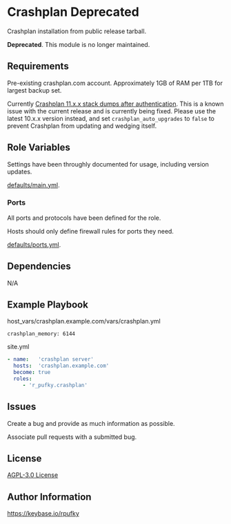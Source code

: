# Crashplan **Deprecated**
Crashplan installation from public release tarball.

**Deprecated**. This module is no longer maintained.

## Requirements
Pre-existing crashplan.com account. Approximately 1GB of RAM per 1TB for
largest backup set.

Currently [Crashplan 11.x.x stack dumps after authentication](https://old.reddit.com/r/Crashplan/comments/11tfw78/they_borked_it_again_sigh/).
This is a known issue with the current release and is currently being fixed.
Please use the latest 10.x.x version instead, and set `crashplan_auto_upgrades`
to `false` to prevent Crashplan from updating and wedging itself.

## Role Variables
Settings have been throughly documented for usage, including version updates.

[defaults/main.yml](https://github.com/r-pufky/ansible_crashplan/blob/main/defaults/main/main.yml).

### Ports
All ports and protocols have been defined for the role.

Hosts should only define firewall rules for ports they need.

[defaults/ports.yml](https://github.com/r-pufky/ansible_crashplan/blob/main/defaults/main/ports.yml).

## Dependencies
N/A

## Example Playbook
host_vars/crashplan.example.com/vars/crashplan.yml
``` yam
crashplan_memory: 6144
```

site.yml
``` yaml
- name:   'crashplan server'
  hosts:  'crashplan.example.com'
  become: true
  roles:
     - 'r_pufky.crashplan'
```

## Issues
Create a bug and provide as much information as possible.

Associate pull requests with a submitted bug.

## License
[AGPL-3.0 License](https://github.com/r-pufky/ansible_crashplan/blob/main/LICENSE)

## Author Information
https://keybase.io/rpufky
